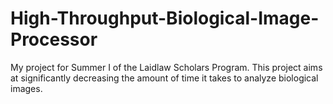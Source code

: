# High-Throughput-Biological-Image-Processor
My project for Summer I of the Laidlaw Scholars Program.
This project aims at significantly decreasing the amount of time it takes to analyze biological images.
